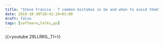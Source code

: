 ```yaml
---
title: "Steve Francia - 7 common mistakes in Go and when to avoid them"
date: 2019-10-30T10:41:24+01:00
draft: false
tags: [software,talks,go]
---
```

{{<youtube 29LLRKIL_TI>}}